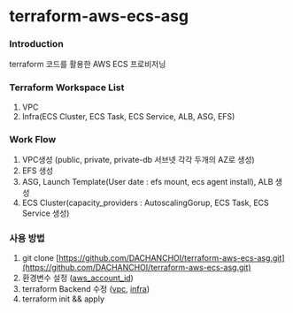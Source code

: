 # terraform-aws-ecs-asg

### Introduction

terraform 코드를 활용한 AWS ECS 프로비저닝

### Terraform Workspace List

1. VPC
2. Infra(ECS Cluster, ECS Task, ECS Service, ALB, ASG, EFS)

### Work Flow

1. VPC생성 (public, private, private-db 서브넷 각각 두개의 AZ로 생성)
2. EFS 생성
3. ASG, Launch Template(User date : efs mount, ecs agent install), ALB 생성
4. ECS Cluster(capacity_providers : AutoscalingGorup, ECS Task, ECS Service 생성)

### 사용 방법

1. git clone [https://github.com/DACHANCHOI/terraform-aws-ecs-asg.git](https://github.com/DACHANCHOI/terraform-aws-ecs-asg.git)
2. 환경변수 설정 ([aws_account_id](https://github.com/DACHANCHOI/terraform-aws-ecs-asg/blob/main/Infra/terraform.auto.tfvars))
3. terraform Backend 수정 ([vpc](https://github.com/DACHANCHOI/terraform-aws-ecs-asg/blob/main/vpc/_backend.tf), [infra](https://github.com/DACHANCHOI/terraform-aws-ecs-asg/blob/main/Infra/_backend.tf))
4. terraform init && apply